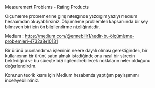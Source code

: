 Measurement Problems - Rating Products

Ölçümleme problemlerine giriş niteliğinde yazdığım yazıyı medium hesabımdan okuyabilirsiniz. Ölçümleme problemleri kapsamında bir şey bilmeyen biri için ön bilgilendirme niteliğindedir.

Medium : https://medium.com/@emrebilir1/nedir-bu-ölçümleme-problemleri-4732a8e10131

Bir ürünü puanlandırma işleminin nelere dayalı olması gerektiğinden, bir kullanıcının bir ürünü satın almak istediğinde onu nasıl bir sürecin beklediğini ve bu süreçte bizi ilgilendirebilecek noktaların neler olduğunu değerlendirdim.

Konunun teorik kısmı için Medium hesabımda yaptığım paylaşımımı inceleyebilirsiniz.
